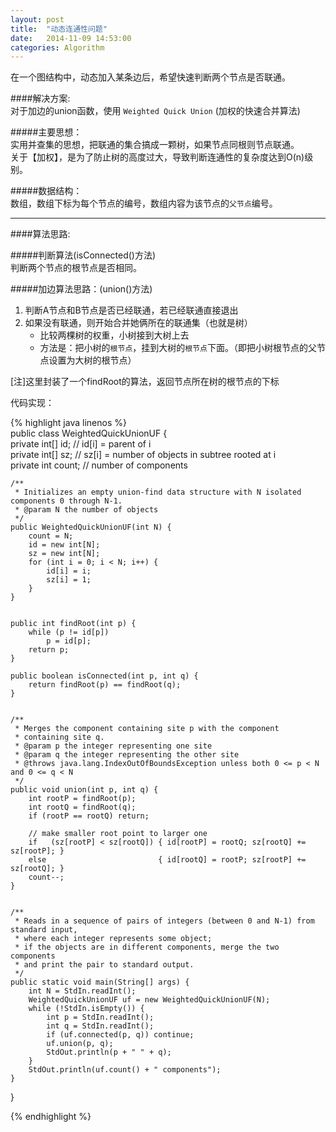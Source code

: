 ```yaml
---     
layout: post     
title:  "动态连通性问题"     
date:   2014-11-09 14:53:00     
categories: Algorithm     
---     
```


在一个图结构中，动态加入某条边后，希望快速判断两个节点是否联通。     


####解决方案:        
对于加边的union函数，使用 `Weighted Quick Union` (加权的快速合并算法)      
      
#####主要思想：         
实用并查集的思想，把联通的集合搞成一颗树，如果节点同根则节点联通。    
关于【加权】，是为了防止树的高度过大，导致判断连通性的复杂度达到O(n)级别。     

#####数据结构：       
数组，数组下标为每个节点的编号，数组内容为该节点的`父节点`编号。     

---     


####算法思路:     

#####判断算法(isConnected()方法)    
判断两个节点的根节点是否相同。     

#####加边算法思路：(union()方法)     
1. 判断A节点和B节点是否已经联通，若已经联通直接退出    
2. 如果没有联通，则开始合并她俩所在的联通集（也就是树）     
    - 比较两棵树的权重，小树接到大树上去     
    - 方法是：把小树的`根节点`，挂到大树的`根节点`下面。（即把小树根节点的父节点设置为大树的根节点）     

[注]这里封装了一个findRoot的算法，返回节点所在树的根节点的下标     

代码实现：    

{% highlight java linenos %}     
public class WeightedQuickUnionUF {     
    private int[] id;    // id[i] = parent of i     
    private int[] sz;    // sz[i] = number of objects in subtree rooted at i     
    private int count;   // number of components     

    /**     
     * Initializes an empty union-find data structure with N isolated components 0 through N-1.     
     * @param N the number of objects     
     */     
    public WeightedQuickUnionUF(int N) {     
        count = N;     
        id = new int[N];     
        sz = new int[N];     
        for (int i = 0; i < N; i++) {     
            id[i] = i;     
            sz[i] = 1;     
        }     
    }     


    public int findRoot(int p) {     
        while (p != id[p])     
            p = id[p];     
        return p;     
    }     

    public boolean isConnected(int p, int q) {     
        return findRoot(p) == findRoot(q);     
    }     

  
    /**     
     * Merges the component containing site p with the component     
     * containing site q.     
     * @param p the integer representing one site     
     * @param q the integer representing the other site     
     * @throws java.lang.IndexOutOfBoundsException unless both 0 <= p < N and 0 <= q < N     
     */     
    public void union(int p, int q) {     
        int rootP = findRoot(p);     
        int rootQ = findRoot(q);     
        if (rootP == rootQ) return;     

        // make smaller root point to larger one     
        if   (sz[rootP] < sz[rootQ]) { id[rootP] = rootQ; sz[rootQ] += sz[rootP]; }     
        else                         { id[rootQ] = rootP; sz[rootP] += sz[rootQ]; }     
        count--;     
    }     


    /**     
     * Reads in a sequence of pairs of integers (between 0 and N-1) from standard input,      
     * where each integer represents some object;     
     * if the objects are in different components, merge the two components     
     * and print the pair to standard output.     
     */     
    public static void main(String[] args) {     
        int N = StdIn.readInt();     
        WeightedQuickUnionUF uf = new WeightedQuickUnionUF(N);     
        while (!StdIn.isEmpty()) {     
            int p = StdIn.readInt();     
            int q = StdIn.readInt();     
            if (uf.connected(p, q)) continue;     
            uf.union(p, q);     
            StdOut.println(p + " " + q);     
        }     
        StdOut.println(uf.count() + " components");     
    }     

}     

{% endhighlight %}     


